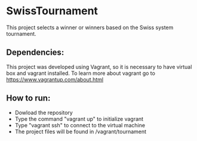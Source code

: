 # SwissTournament

This project selects a winner or winners based on the Swiss system tournament.

## Dependencies:
  This project was developed using Vagrant, so it is necessary to have virtual box and vagrant installed.
  To learn more about vagrant go to https://www.vagrantup.com/about.html

## How to run:

  - Dowload the repository
  - Type the command "vagrant up" to initialize vagrant
  - Type "vagrant ssh" to connect to the virtual machine
  - The project files will be found in /vagrant/tournament
